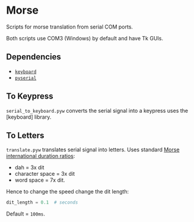 # Morse
Scripts for morse translation from serial COM ports.

Both scripts use COM3 (Windows) by default and have Tk GUIs.

## Dependencies
 - [`keyboard`](https://pypi.python.org/pypi/keyboard/)
 - [`pyserial`](https://pypi.python.org/pypi/pyserial/)
 
## To Keypress
`serial_to_keyboard.pyw` converts the serial signal into a keypress uses the [keyboard] library.
## To Letters
`translate.pyw` translates serial signal into letters.
Uses standard [Morse international duration ratios](https://en.wikipedia.org/wiki/Morse_code#Representation.2C_timing_and_speeds):
 - dah = 3x dit
 - character space = 3x dit
 - word space = 7x dit.

Hence to change the speed change the dit length:

```python
dit_length = 0.1  # seconds
```

Default = `100ms`.
